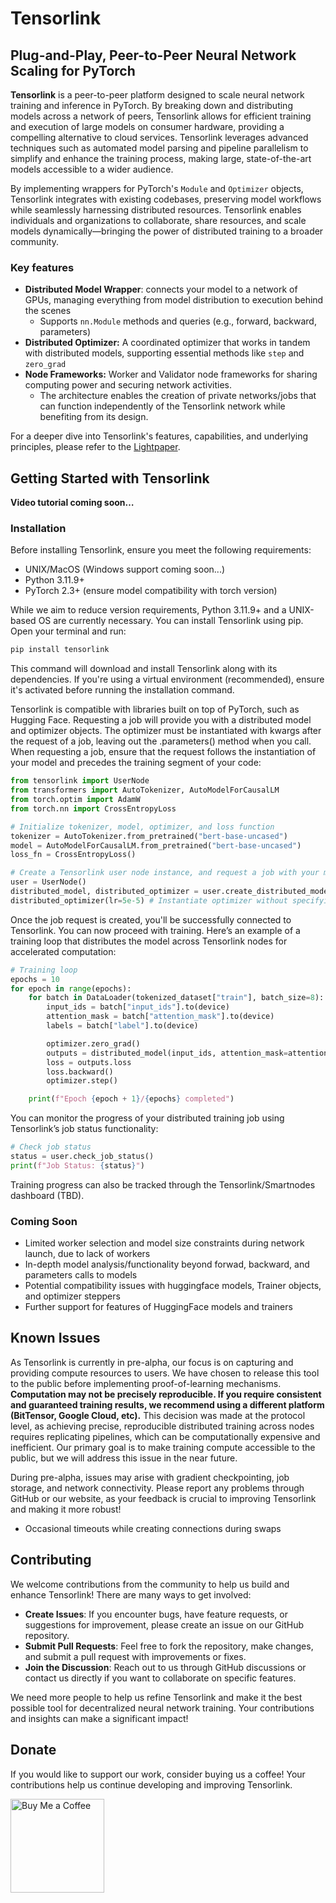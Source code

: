 # Tensorlink

## Plug-and-Play, Peer-to-Peer Neural Network Scaling for PyTorch

**Tensorlink** is a peer-to-peer platform designed to scale neural network training and inference in PyTorch. By breaking
down and distributing models across a network of peers, Tensorlink allows for efficient training and execution of 
large models on consumer hardware, providing a compelling alternative to cloud services. Tensorlink leverages advanced 
techniques such as automated model parsing and pipeline parallelism to simplify and enhance the training process, 
making large, state-of-the-art models accessible to a wider audience.

By implementing wrappers for PyTorch's `Module` and `Optimizer` objects, Tensorlink integrates with existing codebases, 
preserving model workflows while seamlessly harnessing distributed resources. Tensorlink enables individuals and 
organizations to collaborate, share resources, and scale models dynamically—bringing the power of distributed training 
to a broader community.

### Key features
* **Distributed Model Wrapper**: connects your model to a network of GPUs, managing everything from model distribution 
to execution behind the scenes
  * Supports `nn.Module` methods and queries (e.g., forward, backward, parameters)
* **Distributed Optimizer:** A coordinated optimizer that works in tandem with distributed models, supporting
essential methods like `step` and `zero_grad`
* **Node Frameworks:** Worker and Validator node frameworks for sharing computing power and securing network activities.
  * The architecture enables the creation of private networks/jobs that can function independently of the Tensorlink 
  network while benefiting from its design.

For a deeper dive into Tensorlink's features, capabilities, and underlying principles, please refer to the 
[Lightpaper](Lightpaper%20v1.md).

## Getting Started with Tensorlink

**Video tutorial coming soon…**

### Installation

Before installing Tensorlink, ensure you meet the following requirements:

- UNIX/MacOS (Windows support coming soon...)
- Python 3.11.9+
- PyTorch 2.3+ (ensure model compatibility with torch version)

While we aim to reduce version requirements, Python 3.11.9+ and a UNIX-based OS are currently necessary. You can install 
Tensorlink using pip. Open your terminal and run:

```bash
pip install tensorlink
```

This command will download and install Tensorlink along with its dependencies. If you're using a virtual environment 
(recommended), ensure it's activated before running the installation command.

Tensorlink is compatible with libraries built on top of PyTorch, such as Hugging Face. Requesting a job will provide you 
with a distributed model and optimizer objects. The optimizer must be instantiated with kwargs after the request of a 
job, leaving out the .parameters() method when you call. When requesting a job, ensure that the request follows the 
instantiation of your model and precedes the training segment of your code:

```python
from tensorlink import UserNode
from transformers import AutoTokenizer, AutoModelForCausalLM
from torch.optim import AdamW
from torch.nn import CrossEntropyLoss

# Initialize tokenizer, model, optimizer, and loss function
tokenizer = AutoTokenizer.from_pretrained("bert-base-uncased")
model = AutoModelForCausalLM.from_pretrained("bert-base-uncased")
loss_fn = CrossEntropyLoss()

# Create a Tensorlink user node instance, and request a job with your model
user = UserNode()
distributed_model, distributed_optimizer = user.create_distributed_model(model, AdamW)
distributed_optimizer(lr=5e-5) # Instantiate optimizer without specifying parameters
```

Once the job request is created, you'll be successfully connected to Tensorlink. You can now proceed with training. 
Here’s an example of a training loop that distributes the model across Tensorlink nodes for accelerated computation:

```python
# Training loop
epochs = 10
for epoch in range(epochs):
    for batch in DataLoader(tokenized_dataset["train"], batch_size=8):
        input_ids = batch["input_ids"].to(device)
        attention_mask = batch["attention_mask"].to(device)
        labels = batch["label"].to(device)

        optimizer.zero_grad()
        outputs = distributed_model(input_ids, attention_mask=attention_mask, labels=labels)
        loss = outputs.loss
        loss.backward()
        optimizer.step()

    print(f"Epoch {epoch + 1}/{epochs} completed")
```

You can monitor the progress of your distributed training job using Tensorlink’s job status functionality:

```python
# Check job status
status = user.check_job_status()
print(f"Job Status: {status}")
```

Training progress can also be tracked through the Tensorlink/Smartnodes dashboard (TBD).

### Coming Soon
* Limited worker selection and model size constraints during network launch, due to lack of workers
* In-depth model analysis/functionality beyond forwad, backward, and parameters calls to models
* Potential compatibility issues with huggingface models, Trainer objects, and optimizer steppers
* Further support for features of HuggingFace models and trainers


## Known Issues

As Tensorlink is currently in pre-alpha, our focus is on capturing and providing compute resources to users. We have chosen to release this tool to the public before implementing proof-of-learning mechanisms. **Computation may not be precisely reproducible. If you require consistent and guaranteed training results, we recommend using a different platform (BitTensor, Google Cloud, etc).** This decision was made at the protocol level, as achieving precise, reproducible distributed training across nodes requires replicating pipelines, which can be computationally expensive and inefficient. Our primary goal is to make training compute accessible to the public, but we will address this issue in the near future. 

During pre-alpha, issues may arise with gradient checkpointing, job storage, and network connectivity. Please report any problems through GitHub or our website, as your feedback is crucial to improving Tensorlink and making it more robust!

* Occasional timeouts while creating connections during swaps

## Contributing

We welcome contributions from the community to help us build and enhance Tensorlink! There are many ways to get involved:

- **Create Issues**: If you encounter bugs, have feature requests, or suggestions for improvement, please create an issue on our GitHub repository.
- **Submit Pull Requests**: Feel free to fork the repository, make changes, and submit a pull request with improvements or fixes.
- **Join the Discussion**: Reach out to us through GitHub discussions or contact us directly if you want to collaborate on specific features.

We need more people to help us refine Tensorlink and make it the best possible tool for decentralized neural network training. Your contributions and insights can make a significant impact!

## Donate

If you would like to support our work, consider buying us a coffee! Your contributions help us continue developing and improving Tensorlink.

<a href="https://www.buymeacoffee.com/smartnodes" target="_blank">
    <img src="https://cdn.buymeacoffee.com/buttons/v2/default-yellow.png" alt="Buy Me a Coffee" style="width: 150px; height: auto;">
</a>
